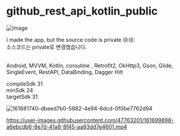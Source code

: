 # github_rest_api_kotlin_public


![image](https://user-images.githubusercontent.com/47763201/161700536-3ee96610-065c-45df-950c-1023532dd281.png)

I made the app, but the source code is private 😢😢<br>
소스코드는 private로 변경했습니다.
<br>
<br>


Android, MVVM, Kotlin, coroutine , Retrofit2, OkHttp3,  Gson, Glide, SingleEvent, RestAPI, DataBinding, Dagger Hilt <br>

compileSdk 31 <br>
minSdk 24 <br>
targetSdk 31 <br>

![161681740-dbeed7b0-5882-4e94-8dcd-0f0be7762d94](https://user-images.githubusercontent.com/47763201/161699625-69cd20c4-b07c-4036-a89a-d229cdeb2c17.png)




https://user-images.githubusercontent.com/47763201/161699898-a6ebcdb6-8e7d-41a8-8f45-aa93dd7e4601.mp4

